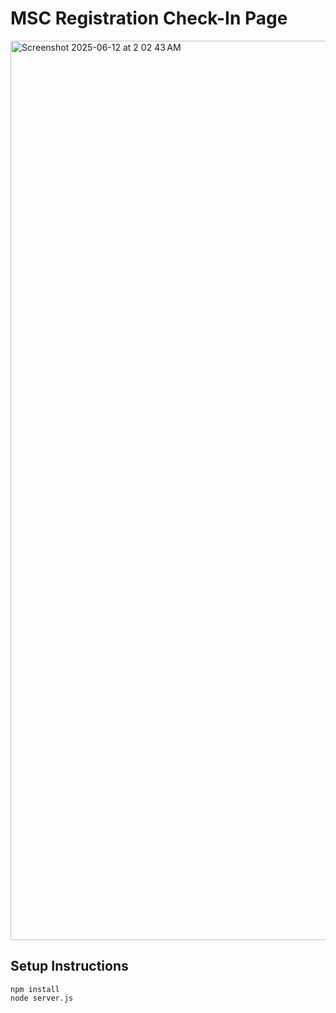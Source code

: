 # MSC Registration Check-In Page

<img width="1439" alt="Screenshot 2025-06-12 at 2 02 43 AM" src="https://github.com/user-attachments/assets/9f967ffa-2100-48ee-b7a3-91e601613ae5" />

## Setup Instructions
```
npm install
node server.js
```
